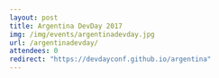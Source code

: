 ```yaml
---
layout: post
title: Argentina DevDay 2017
img: /img/events/argentinadevday.jpg
url: /argentinadevday/
attendees: 0
redirect: "https://devdayconf.github.io/argentina"
---
```

